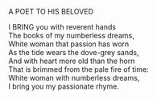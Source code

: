 A POET TO HIS BELOVED  
  
I BRING you with reverent hands  
The books of my numberless dreams,  
White woman that passion has worn  
As the tide wears the dove-grey sands,  
And with heart more old than the horn  
That is brimmed from the pale fire of time:  
White woman with numberless dreams,  
I bring you my passionate rhyme.  
